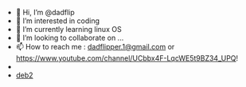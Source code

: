 - 👋 Hi, I’m @dadflip
- 👀 I’m interested in coding
- 🌱 I’m currently learning linux OS
- 💞️ I’m looking to collaborate on ...
- 📫 How to reach me : dadflipper.1@gmail.com or https://www.youtube.com/channel/UCbbx4F-LqcWE5t9BZ34_UPQ!
-
- [deb2](https://user-images.githubusercontent.com/92120636/185685593-748046f8-9947-45d1-b931-6d8e6f45cc7b.jpeg)


<!---
dadflip/dadflip is a ✨ special ✨ repository because its `README.md` (this file) appears on your GitHub profile.
You can click the Preview link to take a look at your changes.
--->

